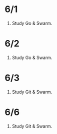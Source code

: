 # 6/1
1. Study Go & Swarm.

# 6/2
1. Study Go & Swarm.

# 6/3
1. Study Git & Swarm.

# 6/6
1. Study Git & Swarm.
